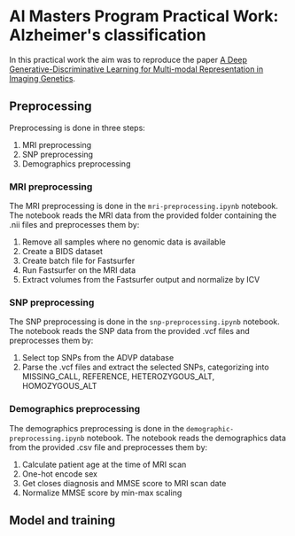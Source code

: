 # AI Masters Program Practical Work: Alzheimer's classification
In this practical work the aim was to reproduce the paper [A Deep Generative-Discriminative Learning for Multi-modal Representation in Imaging Genetics](https://ieeexplore.ieee.org/stamp/stamp.jsp?tp=&arnumber=9434063).

## Preprocessing
Preprocessing is done in three steps:
1. MRI preprocessing
2. SNP preprocessing
3. Demographics preprocessing

### MRI preprocessing
The MRI preprocessing is done in the `mri-preprocessing.ipynb` notebook. The notebook reads the MRI data from the provided folder containing the .nii files and preprocesses them by:
1. Remove all samples where no genomic data is available
2. Create a BIDS dataset
3. Create batch file for Fastsurfer
4. Run Fastsurfer on the MRI data
5. Extract volumes from the Fastsurfer output and normalize by ICV

### SNP preprocessing
The SNP preprocessing is done in the `snp-preprocessing.ipynb` notebook. The notebook reads the SNP data from the provided .vcf files and preprocesses them by:
1. Select top SNPs from the ADVP database
2. Parse the .vcf files and extract the selected SNPs, categorizing into MISSING_CALL, REFERENCE, HETEROZYGOUS_ALT, HOMOZYGOUS_ALT

### Demographics preprocessing
The demographics preprocessing is done in the `demographic-preprocessing.ipynb` notebook. The notebook reads the demographics data from the provided .csv file and preprocesses them by:

1. Calculate patient age at the time of MRI scan
2. One-hot encode sex 
3. Get closes diagnosis and MMSE score to MRI scan date
4. Normalize MMSE score by min-max scaling


## Model and training
